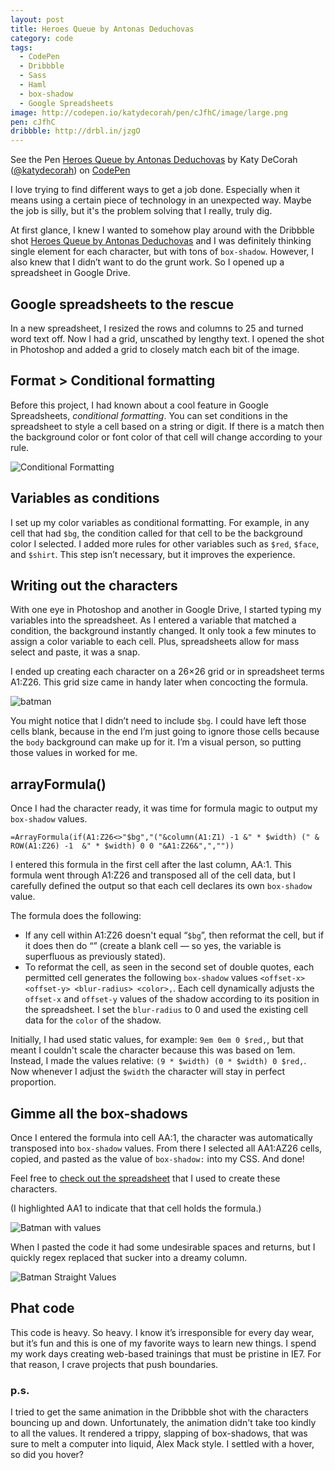 ```yaml
---
layout: post
title: Heroes Queue by Antonas Deduchovas
category: code
tags: 
  - CodePen
  - Dribbble
  - Sass
  - Haml
  - box-shadow
  - Google Spreadsheets
image: http://codepen.io/katydecorah/pen/cJfhC/image/large.png
pen: cJfhC
dribbble: http://drbl.in/jzgO
---
```

<p data-height="350" data-theme-id="97" data-slug-hash="cJfhC" data-user="katydecorah" data-default-tab="result" class='codepen'>See the Pen <a href='http://codepen.io/katydecorah/pen/cJfhC'>Heroes Queue by Antonas Deduchovas</a> by Katy DeCorah (<a href='http://codepen.io/katydecorah'>@katydecorah</a>) on <a href='http://codepen.io'>CodePen</a></p>

I love trying to find different ways to get a job done. Especially when it means using a certain piece of technology in an unexpected way. Maybe the job is silly, but it's the problem solving that I really, truly dig.

At first glance, I knew I wanted to somehow play around with the Dribbble shot [Heroes Queue by Antonas Deduchovas](http://drbl.in/jzgO) and I was definitely thinking single element for each character, but with tons of `box-shadow`. However, I also knew that I didn’t want to do the grunt work. So I opened up a spreadsheet in Google Drive.

## Google spreadsheets to the rescue
In a new spreadsheet, I resized the rows and columns to 25 and turned word text off. Now I had a grid, unscathed by lengthy text. I opened the shot in Photoshop and added a grid to closely match each bit of the image.

## Format > Conditional formatting
Before this project, I had known about a cool feature in Google Spreadsheets, *conditional formatting*. You can set conditions in the spreadsheet to style a cell based on a string or digit. If there is a match then the background color or font color of that cell will change according to your rule.

![Conditional Formatting](http://farm4.staticflickr.com/3783/12730143585_8cf6118b7d_o.png)

## Variables as conditions
I set up my color variables as conditional formatting. For example, in any cell that had `$bg`, the condition called for that cell to be the background color I selected. I added more rules for other variables such as `$red`, `$face`, and `$shirt`. This step isn’t necessary, but it improves the experience.

## Writing out the characters 
With one eye in Photoshop and another in Google Drive, I started typing my variables into the spreadsheet. As I entered a variable that matched a condition, the background instantly changed. It only took a few minutes to assign a color variable to each cell. Plus, spreadsheets allow for mass select and paste, it was a snap.

I ended up creating each character on  a 26&times;26 grid or in spreadsheet terms A1:Z26. This grid size came in handy later when concocting the formula.

![batman](http://farm8.staticflickr.com/7397/12730621234_eef39c0af6_o.png)

You might notice that I didn’t need to include `$bg`. I could have left those cells blank, because in the end I’m just going to ignore those cells because the `body` background can make up for it. I’m a visual person, so  putting those values in worked for me.

## arrayFormula()
Once I had the character ready, it was time for formula magic to output my `box-shadow` values.

	=ArrayFormula(if(A1:Z26<>"$bg","("&column(A1:Z1) -1 &" * $width) (" & ROW(A1:Z26) -1  &" * $width) 0 0 "&A1:Z26&",",""))

I entered this formula in the first cell after the last column, AA:1. This formula went through A1:Z26 and transposed all of the cell data, but I carefully defined the output so that each cell declares its own `box-shadow` value.

The formula does the following:
* If any cell within A1:Z26 doesn't equal “`$bg`”, then reformat the cell, but if it does then do “” (create a blank cell — so yes, the variable is superfluous as previously stated). 
* To reformat the cell, as seen in the second set of double quotes, each permitted cell generates the following `box-shadow` values `<offset-x> <offset-y> <blur-radius> <color>,`. Each cell dynamically adjusts the `offset-x` and `offset-y` values of the shadow according to its position in the spreadsheet. I set the `blur-radius` to 0 and used the existing cell data for the `color` of the shadow.

Initially, I had used static values, for example: `9em 0em 0 $red,`, but that meant I couldn't scale the character because this was based on 1em. Instead, I made the values relative: `(9 * $width) (0 * $width) 0 $red,`. Now whenever I adjust the `$width` the character will stay in perfect proportion. 

## Gimme all the box-shadows
Once I entered the formula into cell AA:1, the character was automatically transposed into `box-shadow` values. From there I selected all AA1:AZ26 cells, copied, and pasted as the value of `box-shadow:` into my CSS. And done!

Feel free to [check out the spreadsheet](https://docs.google.com/spreadsheet/ccc?key=0AvJ6mdPETci9dEtZak04VzU2UEFqeXZ3V2hIdGtrWXc&usp=sharing) that I used to create these characters.

(I highlighted AA1 to indicate that that cell holds the formula.)

![Batman with values](http://farm4.staticflickr.com/3779/12730303473_19a1b8767c_o.png)

When I pasted the code it had some undesirable spaces and returns, but I quickly regex replaced that sucker into a dreamy column.

![Batman Straight Values](http://farm6.staticflickr.com/5478/12730621174_17712c1681_o.png)

## Phat code
This code is heavy. So heavy. I know it’s irresponsible for every day wear, but it’s fun and this is one of my favorite ways to learn new things. I spend my work days creating web-based trainings that must be pristine in IE7. For that reason, I crave projects that push boundaries.

### p.s.
I tried to get the same animation in the Dribbble shot with the characters bouncing up and down. Unfortunately, the animation didn't take too kindly to all the values. It rendered a trippy, slapping of box-shadows, that was sure to melt a computer into liquid, Alex Mack style. I settled with a hover, so did you hover?
